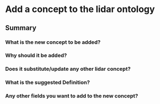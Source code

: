 # Add a concept to the lidar ontology

## Summary

### What is the new concept to be added? 


### Why should it be added? 



### Does it substitute/update any other lidar concept?



### What is the suggested Definition?



### Any other fields you want to add to the new concept?

